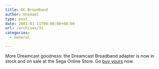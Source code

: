 ```yaml
---
title: DC Broadband
author: Unxmaal
type: post
date: 2001-01-11T00:00:00+00:00
url: /archives/31
categories:
  - General

---
```

More Dreamcast goodness: the Dreamcast Broadband adapter is now in stock and on sale at the Sega Online Store. Go [buy yours][1] now.

 [1]: http://www.sega.com/pc/segastore/SegaProduct.jhtml?PRODID=447&CATID=39